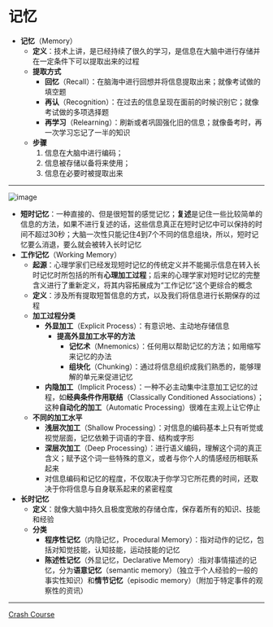 # 记忆
* **记忆**（Memory）
  * **定义**：技术上讲，是已经持续了很久的学习，是信息在大脑中进行存储并在一定条件下可以提取出来的过程
  * **提取方式**
    * **回忆**（Recall）：在脑海中进行回想并将信息提取出来；就像考试做的填空题
    * **再认**（Recognition）：在过去的信息呈现在面前的时候识别它；就像考试做的多项选择题
    * **再学习**（Relearning）：刷新或者巩固强化旧的信息；就像备考时，再一次学习忘记了一半的知识
  * **步骤**
    1. 信息在大脑中进行编码；
    2. 信息被存储以备将来使用；
    3. 信息在必要时被提取出来
---
![image](images/Memory.png)
* **短时记忆**：一种直接的、但是很短暂的感觉记忆；**复述**是记住一些比较简单的信息的方法，如果不进行复述的话，这些信息真正在短时记忆中可以保持的时间不超过30秒；大脑一次性只能记住4到7个不同的信息组块，所以，短时记忆要么消退，要么就会被转入长时记忆
* **工作记忆**（Working Memory）
  * **起源**：心理学家们已经发现短时记忆的传统定义并不能揭示信息在转入长时记忆时所包括的所有**心理加工过程**；后来的心理学家对短时记忆的完整含义进行了重新定义，将其内容拓展成为“工作记忆”这个更综合的概念
  * **定义**：涉及所有提取短暂信息的方式，以及我们将信息进行长期保存的过程
  * **加工过程分类**
    * **外显加工**（Explicit Process）：有意识地、主动地存储信息
      * **提高外显加工水平的方法**
        * **记忆术**（Mnemonics）：任何用以帮助记忆的方法；如用缩写来记忆的办法
        * **组块化**（Chunking）：通过将信息组织成我们熟悉的，能够理解的单元来促进记忆
    * **内隐加工**（Implicit Process）：一种不必主动集中注意加工记忆的过程，如**经典条件作用联结**（Classically Conditioned Associations）；这种**自动化的加工**（Automatic Processing）很难在主观上让它停止
  * **不同的加工水平**
    * **浅层次加工**（Shallow Processing）：对信息的编码基本上只有听觉或视觉层面，记忆依赖于词语的字音、结构或字形
    * **深层次加工**（Deep Processing）：进行语义编码，理解这个词的真正含义；赋予这个词一些特殊的意义，或者与你个人的情感经历相联系起来
    * 对信息编码和记忆的程度，不仅取决于你学习它所花费的时间，还取决于你将信息与自身联系起来的紧密程度
* **长时记忆**
  * **定义**：就像大脑中持久且极度宽敞的存储仓库，保存着所有的知识、技能和经验
  * **分类**
    * **程序性记忆**（内隐记忆，Procedural Memory）：指对动作的记忆，包括对知觉技能，认知技能，运动技能的记忆
    * **陈述性记忆**（外显记忆，Declarative Memory）:指对事情描述的记忆，分为**语意记忆**（semantic memory）（独立于个人经验的一般的事实性知识）和**情节记忆**（episodic memory）（附加于特定事件的观察性的资讯）
---
[Crash Course](https://www.bilibili.com/video/BV1Zs411c7W6?p=14)